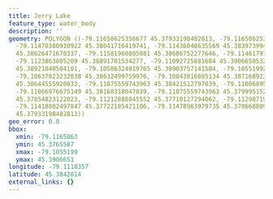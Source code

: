 ```yaml
---
title: Jerry Lake
feature_type: water_body
description: ''
geometry: POLYGON ((-79.11650625356677 45.37933198482813, -79.11650625356677 45.38059802540061,
  -79.11470380910922 45.38041716419741, -79.11436048635569 45.38397399499893, -79.11616293081325
  45.38626471670337, -79.11581960805881 45.38686752277646, -79.11461797842104 45.38680724245861,
  -79.1123863805209 45.38891701534277, -79.11092725881684 45.39066505322126, -79.10723653921265
  45.38921840504101, -79.10586324819765 45.38903757141504, -79.10551992544323 45.38698808321994,
  -79.10637823232838 45.38632499759976, -79.10843816885134 45.38716892340272, -79.11075559743963
  45.38644555920033, -79.11075559743963 45.38421512797039, -79.11006895193168 45.3828888838985,
  -79.11066976675149 45.38168318047039, -79.11075559743963 45.37999515247296, -79.11092725881684
  45.37854823122023, -79.11212888845552 45.37710127294062, -79.1129871953398 45.37655865403978,
  -79.11418882497847 45.37722185421106, -79.11478963979735 45.37866880940571, -79.11650625356677
  45.37933198482813))
geo_error: 0.0
bbox:
  xmin: -79.1165063
  ymin: 45.3765587
  xmax: -79.1055199
  ymax: 45.3906651
longitude: -79.1118357
latitude: 45.3842014
external_links: {}
---
```

